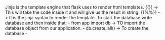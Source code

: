 Jinja is the template engine that flask uses to render html templates.
{{}} -> This will take the code inside it and will give us the result in string.
{{%%}} -> It is the jinja syntax to render the template.
To start the database write database and then inside that:
    - from app import db  -> TO import the database object from our application.
    - db.create_all()  -> To create the database
    -  